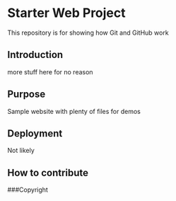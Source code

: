 # Starter Web Project

This repository is for showing how Git and GitHub work

## Introduction

more stuff here for no reason

## Purpose

Sample website with plenty of files for demos

## Deployment

Not likely

## How to contribute

###Copyright